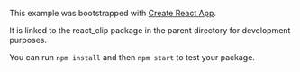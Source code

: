 This example was bootstrapped with [Create React App](https://github.com/facebook/create-react-app).

It is linked to the react_clip package in the parent directory for development purposes.

You can run `npm install` and then `npm start` to test your package.
